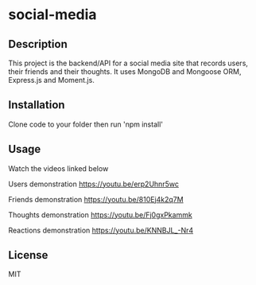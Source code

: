 
# social-media

## Description

This project is the backend/API for a social media site that records users, their friends and their thoughts.  It uses MongoDB and Mongoose ORM, Express.js and Moment.js.


## Installation 

Clone code to your folder then run 'npm install' 

## Usage
Watch the videos linked below

Users demonstration
https://youtu.be/erp2Uhnr5wc

Friends demonstration
https://youtu.be/810Ej4k2q7M

Thoughts demonstration
https://youtu.be/Fj0gxPkammk

Reactions demonstration
https://youtu.be/KNNBJL_-Nr4


## License 

MIT
